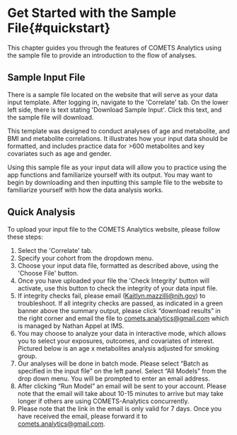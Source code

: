 

# Get Started with the Sample File{#quickstart}

This chapter guides you through the features of COMETS Analytics using the sample file to provide an introduction to the flow of analyses. 

## Sample Input File
There is a sample file located on the website that will serve as your data input template. After logging in, navigate to the 'Correlate' tab. On the lower left side, there is text stating 'Download Sample Input'. Click this text, and the sample file will download. 

This template was designed to conduct analyses of age and metabolite, and BMI and metabolite correlations. It illustrates how your input data should be formatted, and includes practice data for >600 metabolites and key covariates such as age and gender. 

Using this sample file as your input data will allow you to practice using the app functions and familiarize yourself with its output. You may want to begin by downloading and then inputting this sample file to the website to familiarize yourself with how the data analysis works.

## Quick Analysis
To upload your input file to the COMETS Analytics website, please follow these steps:

1. Select the 'Correlate' tab. 
2. Specify your cohort from the dropdown menu.
3. Choose your input data file, formatted as described above, using the 'Choose File' button.
4. Once you have uploaded your file the 'Check Integrity' button will activate, use this button to check the integrity of your data input file.
5. If integrity checks fail, please email (Kaitlyn.mazzilli@nih.gov) to troubleshoot. If all integrity checks are passed, as indicated in a green banner above the summary output, please click “download results” in the right corner and email the file to comets.analytics@gmail.com which is managed by Nathan Appel at IMS.
6. You may choose to analyze your data in interactive mode, which allows you to select your exposures, outcomes, and covariates of interest. Pictured below is an age x metabolites analysis adjusted for smoking group.
7. Our analyses will be done in batch mode. Please select “Batch as specified in the input file” on the left panel. Select “All Models” from the drop down menu. You will be prompted to enter an email address. 
8. After clicking “Run Model” an email will be sent to your account.  Please note that the email will take about 10-15 minutes to arrive but may take longer if others are using COMETS-Analytics concurrently.
9. Please note that the link in the email is only valid for 7 days.  Once you have received the email, please forward it to comets.analytics@gmail.com.
